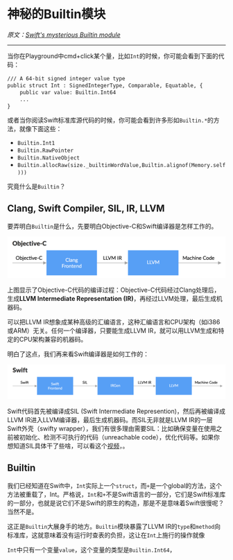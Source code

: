 # 神秘的Builtin模块

*原文：[Swift's mysterious Builtin module](http://ankit.im/swift/2016/01/12/swift-mysterious-builtin-module/)*

<hr/>

当你在Playground中cmd+click某个量，比如`Int`的时候，你可能会看到下面的代码：

```
/// A 64-bit signed integer value type
public struct Int : SignedIntegerType, Comparable, Equatable, {
    public var value: Builtin.Int64
    ...
}
```

或者当你阅读Swift标准库源代码的时候，你可能会看到许多形如`Builtin.*`的方法，就像下面这些：

* `Builtin.Int1`
* `Builtin.RawPointer`
* `Builtin.NativeObject`
* `Builtin.allocRaw(size._builtinWordValue,Builtin.alignof(Memory.self)))`

究竟什么是`Builtin`？

## Clang, Swift Compiler, SIL, IR, LLVM

要弄明白`Builtin`是什么，先要明白Objective-C和Swift编译器是怎样工作的。

![How Objective-C compilers works](/assets/fig_01.png)

上图显示了Objective-C代码的编译过程：Objective-C代码经过Clang处理后，生成**LLVM Intermediate Representation (IR)**，再经过LLVM处理，最后生成机器码。

可以把LLVM IR想象成某种高级的汇编语言，这种汇编语言和CPU架构（如i386或ARM）无关。任何一个编译器，只要能生成LLVM IR，就可以用LLVM生成和特定的CPU架构兼容的机器码。

明白了这点，我们再来看Swift编译器是如何工作的：

![How Swift compilers works](/assets/fig_02.png)

Swift代码首先被编译成SIL (Swift Intermediate Represention)，然后再被编译成LLVM IR进入LLVM编译器，最后生成机器码。而SIL无非就是LLVM IR的一层Swift外壳（swifty wrapper），我们有很多理由需要SIL：比如确保变量在使用之前被初始化、检测不可执行的代码（unreachable code），优化代码等。如果你想知道SIL具体干了些啥，可以看这个[视频](https://www.youtube.com/watch?v=Ntj8ab-5cvE)，。

## Builtin

我们已经知道在Swift中，`Int`实际上一个`struct`，而`+`是一个global的方法，这个方法被重载了，Int。严格说，`Int`和`+`不是Swift语言的一部分，它们是Swift标准库的一部分，也就是说它们不是Swift的原生的构造，那是不是意味着Swift很慢呢？当然不是。

这正是`Builtin`大展身手的地方。`Builtin`模块暴露了LLVM IR的`type`和`method`向标准库，这就意味着没有运行时查表的负担，这让在`Int`上施行的操作就像

`Int`中只有一个变量`value`，这个变量的类型是`Builtin.Int64`，



